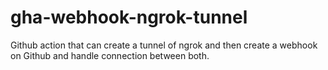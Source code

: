 # gha-webhook-ngrok-tunnel
Github action that can create a tunnel of ngrok and then create a webhook on Github and handle connection between both.
